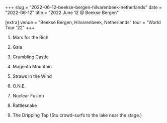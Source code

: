 +++
slug = "2022-06-12-beekse-bergen-hilvarenbeek-netherlands"
date = "2022-06-12"
title = "2022 June 12 @ Beekse Bergen"

[extra]
venue = "Beekse Bergen, Hilvarenbeek, Netherlands"
tour = "World Tour '22"
+++


 1. Mars for the Rich

 2. Gaia

 3. Crumbling Castle

 4. Magenta Mountain

 5. Straws in the Wind

 6. O.N.E.

 7. Nuclear Fusion

 8. Rattlesnake

 9. The Dripping Tap
    (Stu crowd-surfs to the lake near the stage.)


